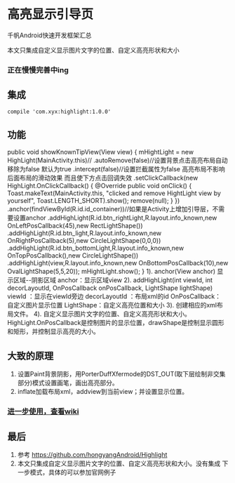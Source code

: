 # 高亮显示引导页
千帆Android快速开发框架汇总

本文只集成自定义显示图片文字的位置、自定义高亮形状和大小

### 正在慢慢完善中ing

## 集成
    compile 'com.xyx:highlight:1.0.0'

## 功能

public  void showKnownTipView(View view)
        {
            mHightLight = new HighLight(MainActivity.this)//
                    .autoRemove(false)//设置背景点击高亮布局自动移除为false 默认为true
                    .intercept(false)//设置拦截属性为false 高亮布局不影响后面布局的滑动效果 而且使下方点击回调失效
                    .setClickCallback(new HighLight.OnClickCallback() {
                        @Override
                        public void onClick() {
                            Toast.makeText(MainActivity.this, "clicked and remove HightLight view by yourself", Toast.LENGTH_SHORT).show();
                            remove(null);
                        }
                    })
                    .anchor(findViewById(R.id.id_container))//如果是Activity上增加引导层，不需要设置anchor
                    .addHighLight(R.id.btn_rightLight,R.layout.info_known,new OnLeftPosCallback(45),new RectLightShape())
                    .addHighLight(R.id.btn_light,R.layout.info_known,new OnRightPosCallback(5),new CircleLightShape(0,0,0))
                    .addHighLight(R.id.btn_bottomLight,R.layout.info_known,new OnTopPosCallback(),new CircleLightShape())
                    .addHighLight(view,R.layout.info_known,new OnBottomPosCallback(10),new OvalLightShape(5,5,20));
            mHightLight.show();
        }
          1). anchor(View anchor) 显示区域--阴影区域  anchor：显示区域view
          2). addHighLight(int viewId, int decorLayoutId, OnPosCallback onPosCallback, LightShape lightShape)
                viewId ：显示在viewId旁边
                decorLayoutId ：布局xml的id
                OnPosCallback： 自定义图片显示位置
                LightShape：自定义高亮位置和大小
          3). 创建相应的xml布局文件。
          4). 自定义显示图片文字的位置、自定义高亮形状和大小。HighLight.OnPosCallback是控制图片的显示位置，drawShape是控制显示圆形和矩形，并控制显示高亮的大小。




## 大致的原理
1. 设置Paint背景阴影，用PorterDuffXfermode的DST_OUT(取下层绘制非交集部分)模式设置画笔，画出高亮部分。
2. inflate加载布局xml，addview到当前view；并设置显示位置。


### [进一步使用，查看wiki](https://github.com/xyxStyle/HighLightGuide)

## 最后
1. 参考 https://github.com/hongyangAndroid/Highlight
2. 本文只集成自定义显示图片文字的位置、自定义高亮形状和大小。没有集成 下一步模式，具体的可以参加官网例子